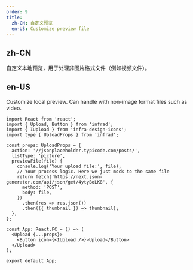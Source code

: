 ```yaml
---
order: 9
title:
  zh-CN: 自定义预览
  en-US: Customize preview file
---
```


## zh-CN

自定义本地预览，用于处理非图片格式文件（例如视频文件）。

## en-US

Customize local preview. Can handle with non-image format files such as video.

```tsx
import React from 'react';
import { Upload, Button } from 'infrad';
import { IUpload } from 'infra-design-icons';
import type { UploadProps } from 'infrad';

const props: UploadProps = {
  action: '//jsonplaceholder.typicode.com/posts/',
  listType: 'picture',
  previewFile(file) {
    console.log('Your upload file:', file);
    // Your process logic. Here we just mock to the same file
    return fetch('https://next.json-generator.com/api/json/get/4ytyBoLK8', {
      method: 'POST',
      body: file,
    })
      .then(res => res.json())
      .then(({ thumbnail }) => thumbnail);
  },
};

const App: React.FC = () => (
  <Upload {...props}>
    <Button icon={<IUpload />}>Upload</Button>
  </Upload>
);

export default App;
```
